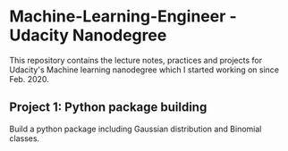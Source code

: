 # Machine-Learning-Engineer - Udacity Nanodegree
This repository contains the lecture notes, practices and projects for Udacity's Machine learning nanodegree which I started working on since Feb. 2020.

## Project 1: Python package building
Build a python package including Gaussian distribution and Binomial classes.
